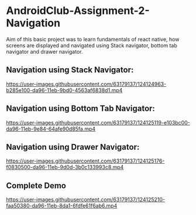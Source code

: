 # AndroidClub-Assignment-2-Navigation

Aim of this basic project was to learn fundamentals of react native, how screens are displayed and navigated using Stack navigator, bottom tab navigator and drawer navigator.

## Navigation using Stack Navigator:

https://user-images.githubusercontent.com/63179137/124124963-b285e100-da96-11eb-9bd0-4563af6838d1.mp4

## Navigation using Bottom Tab Navigator:



https://user-images.githubusercontent.com/63179137/124125119-e103bc00-da96-11eb-9e84-64afe90d85fa.mp4

## Navigation using Drawer Navigator:



https://user-images.githubusercontent.com/63179137/124125176-f0830500-da96-11eb-9d0d-3b0c133993c8.mp4

## Complete Demo



https://user-images.githubusercontent.com/63179137/124125210-faa50380-da96-11eb-8da1-6fdfe61f6ab6.mp4

